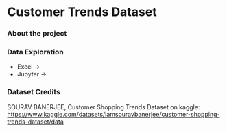 # Customer Trends Dataset
### About the project

### Data Exploration
- Excel -> 
- Jupyter ->

### Dataset Credits
SOURAV BANERJEE, Customer Shopping Trends Dataset on kaggle:
https://www.kaggle.com/datasets/iamsouravbanerjee/customer-shopping-trends-dataset/data
